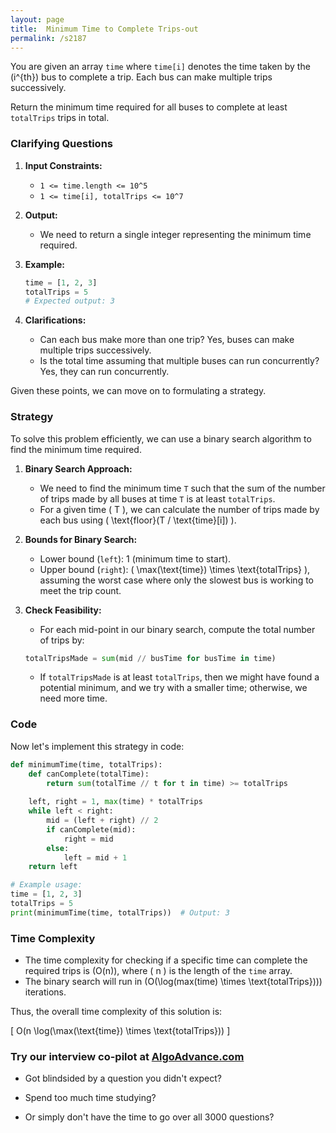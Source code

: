 ```yaml
---
layout: page
title:  Minimum Time to Complete Trips-out
permalink: /s2187
---
```


You are given an array `time` where `time[i]` denotes the time taken by the \(i^{th}\) bus to complete a trip. Each bus can make multiple trips successively. 

Return the minimum time required for all buses to complete at least `totalTrips` trips in total.

### Clarifying Questions

1. **Input Constraints:**
   - `1 <= time.length <= 10^5`
   - `1 <= time[i], totalTrips <= 10^7`

2. **Output:**
   - We need to return a single integer representing the minimum time required.

3. **Example:**
   ```python
   time = [1, 2, 3]
   totalTrips = 5
   # Expected output: 3
   ```

4. **Clarifications:**
   - Can each bus make more than one trip? Yes, buses can make multiple trips successively.
   - Is the total time assuming that multiple buses can run concurrently? Yes, they can run concurrently.
   
Given these points, we can move on to formulating a strategy.

### Strategy

To solve this problem efficiently, we can use a binary search algorithm to find the minimum time required.

1. **Binary Search Approach:**
   - We need to find the minimum time `T` such that the sum of the number of trips made by all buses at time `T` is at least `totalTrips`.
   - For a given time \( T \), we can calculate the number of trips made by each bus using \( \text{floor}(T / \text{time}[i]) \).

2. **Bounds for Binary Search:**
   - Lower bound (`left`): 1 (minimum time to start).
   - Upper bound (`right`): \( \max(\text{time}) \times \text{totalTrips} \), assuming the worst case where only the slowest bus is working to meet the trip count.

3. **Check Feasibility:**
   - For each mid-point in our binary search, compute the total number of trips by:
   ```python
   totalTripsMade = sum(mid // busTime for busTime in time)
   ```
   - If `totalTripsMade` is at least `totalTrips`, then we might have found a potential minimum, and we try with a smaller time; otherwise, we need more time.

### Code

Now let's implement this strategy in code:

```python
def minimumTime(time, totalTrips):
    def canComplete(totalTime):
        return sum(totalTime // t for t in time) >= totalTrips
    
    left, right = 1, max(time) * totalTrips
    while left < right:
        mid = (left + right) // 2
        if canComplete(mid):
            right = mid
        else:
            left = mid + 1
    return left

# Example usage:
time = [1, 2, 3]
totalTrips = 5
print(minimumTime(time, totalTrips))  # Output: 3
```

### Time Complexity

- The time complexity for checking if a specific time can complete the required trips is \(O(n)\), where \( n \) is the length of the `time` array.
- The binary search will run in \(O(\log(max(time) \times \text{totalTrips}))\) iterations.

Thus, the overall time complexity of this solution is:

\[ O(n \log(\max(\text{time}) \times \text{totalTrips})) \]


### Try our interview co-pilot at [AlgoAdvance.com](https://algoAdvance.com)

- Got blindsided by a question you didn't expect?

- Spend too much time studying?

- Or simply don't have the time to go over all 3000 questions?

